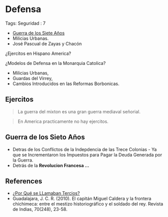 # Defensa

Tags: Seguridad
: 7

- [Guerra de los Siete Años](https://es.wikipedia.org/wiki/Guerra_de_los_Siete_A%C3%B1os)
- Milicias Urbanas.
- José Pascual de Zayas y Chacón

¿Ejercitos en Hispano America?

¿Modelos de Defensa en la Monarquia Catolica?

- Milicias Urbanas,
- Guardas del Virrey,
- Cambios Introducidos en las Reformas Borbonicas.

## Ejercitos

> La guerra del mixton es una gran guerra mediaval señorial.
> 

> En America practicamente no hay ejercitos.
> 

## Guerra de los Sieto Años

- Detras de los Conflictos de la Indepdencia de las Trece Colonias - Ya que se Incrementaron los Impuestos para Pagar la Deuda Generada por la Guerra.
- Detrás de la **Revolucion Francesa …**

## References

- [¿Por Qué se LLamaban Tercios?](https://blogs.ua.es/losterciosespanoles/2011/01/08/%C2%BFpor-que-se-llamaban-tercios/)
- Guadalajara, J. C. R. (2010). El capitán Miguel Caldera y la frontera chichimeca: entre el mestizo historiográfico y el soldado del rey. Revista de Indias, 70(248), 23-58.